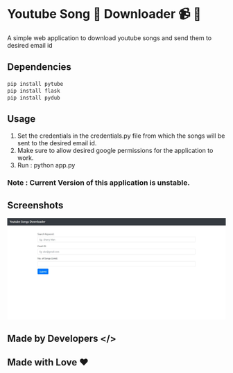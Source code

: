 # Youtube Song 🎵 Downloader 📹 🔽

A simple web application to download youtube songs and send them to desired email id

## Dependencies

```
pip install pytube
pip install flask
pip install pydub
```


## Usage 

1. Set the credentials in the credentials.py file from which the songs will be sent to the desired email id.
2. Make sure to allow desired google permissions for the application to work.
3. Run : python app.py

### Note : Current Version of this application is unstable.

## Screenshots 

<img src='ss.jpg'/>


## Made by Developers </>
## Made with Love ❤️
